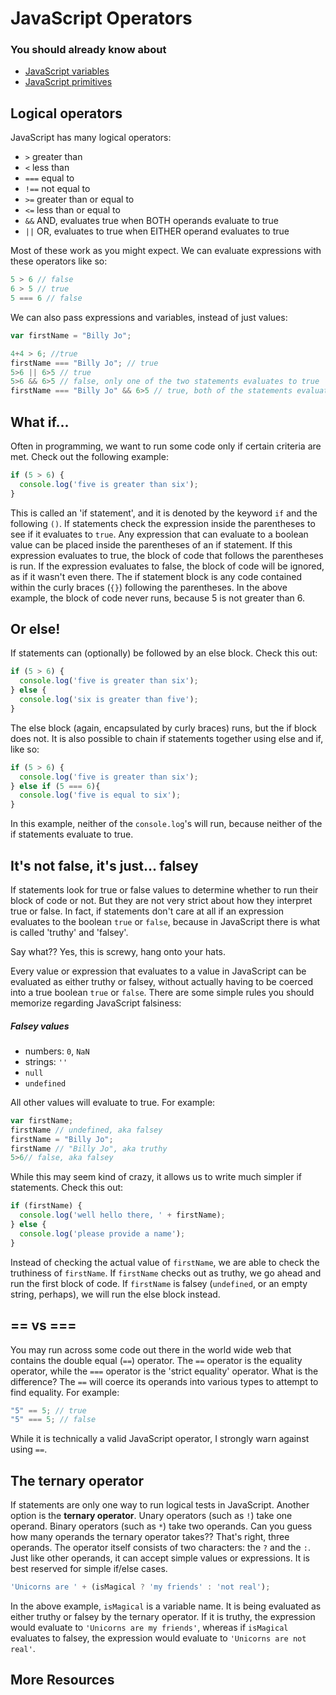 # JavaScript Operators

### You should already know about
* [JavaScript variables](../javascript-variables/README.md)
* [JavaScript primitives](../javascript-primitives/README.md)

## Logical operators
JavaScript has many logical operators:

* `>` greater than
* `<`  less than
* `===` equal to
* `!==` not equal to
* `>=` greater than or equal to
* `<=` less than or equal to
* `&&` AND, evaluates true when BOTH operands evaluate to true
* `||` OR, evaluates to true when EITHER operand evaluates to true

Most of these work as you might expect. We can evaluate expressions with these operators like so:

```js
5 > 6 // false
6 > 5 // true
5 === 6 // false
```

We can also pass expressions and variables, instead of just values:

```js
var firstName = "Billy Jo";

4+4 > 6; //true
firstName === "Billy Jo"; // true
5>6 || 6>5 // true
5>6 && 6>5 // false, only one of the two statements evaluates to true
firstName === "Billy Jo" && 6>5 // true, both of the statements evaluate to true
```

## What if...
Often in programming, we want to run some code only if certain criteria are met. Check out the following example:

```js
if (5 > 6) {
  console.log('five is greater than six');
}
```

This is called an 'if statement', and it is denoted by the keyword `if` and the following `()`. If statements check the expression inside the parentheses to see if it evaluates to `true`. Any expression that can evaluate to a boolean value can be placed inside the parentheses of an if statement. If this expression evaluates to true, the block of code that follows the parentheses is run. If the expression evaluates to false, the block of code will be ignored, as if it wasn't even there. The if statement block is any code contained within the curly braces (`{}`) following the parentheses. In the above example, the block of code never runs, because 5 is not greater than 6.

## Or else!
If statements can (optionally) be followed by an else block. Check this out:

```js
if (5 > 6) {
  console.log('five is greater than six');
} else {
  console.log('six is greater than five');
}
```

The else block (again, encapsulated by curly braces) runs, but the if block does not. It is also possible to chain if statements together using else and if, like so:

```js
if (5 > 6) {
  console.log('five is greater than six');
} else if (5 === 6){
  console.log('five is equal to six');
}
```

In this example, neither of the `console.log`'s will run, because neither of the if statements evaluate to true.

## It's not false, it's just... falsey
If statements look for true or false values to determine whether to run their block of code or not. But they are not very strict about how they interpret true or false. In fact, if statements don't care at all if an expression evaluates to the boolean `true` or `false`, because in JavaScript there is what is called 'truthy' and 'falsey'.

Say what?? Yes, this is screwy, hang onto your hats.

Every value or expression that evaluates to a value in JavaScript can be evaluated as either truthy or falsey, without actually having to be coerced into a true boolean `true` or `false`. There are some simple rules you should memorize regarding JavaScript falsiness:

##### Falsey values
  * numbers: `0`, `NaN`
  * strings: `''`
  * `null`
  * `undefined`

All other values will evaluate to true. For example:

```js
var firstName;
firstName // undefined, aka falsey
firstName = "Billy Jo";
firstName // "Billy Jo", aka truthy
5>6// false, aka falsey
```

While this may seem kind of crazy, it allows us to write much simpler if statements. Check this out:

```js
if (firstName) {
  console.log('well hello there, ' + firstName);
} else {
  console.log('please provide a name');
}
```

Instead of checking the actual value of `firstName`, we are able to check the truthiness of `firstName`. If `firstName` checks out as truthy, we go ahead and run the first block of code. If `firstName` is falsey (`undefined`, or an empty string, perhaps), we will run the else block instead.

## == vs ===
You may run across some code out there in the world wide web that contains the double equal (`==`) operator.  The `==` operator is the equality operator, while the `===` operator is the 'strict equality' operator. What is the difference? The `==` will coerce its operands into various types to attempt to find equality. For example:

```js
"5" == 5; // true
"5" === 5; // false
```

While it is technically a valid JavaScript operator, I strongly warn against using `==`.

## The ternary operator
If statements are only one way to run logical tests in JavaScript. Another option is the **ternary operator**. Unary operators (such as `!`) take one operand. Binary operators (such as `*`) take two operands. Can you guess how many operands the ternary operator takes?? That's right, three operands. The operator itself consists of two characters: the `?` and the `:`. Just like other operands, it can accept simple values or expressions. It is best reserved for simple if/else cases.

```js
'Unicorns are ' + (isMagical ? 'my friends' : 'not real');
```

In the above example, `isMagical` is a variable name. It is being evaluated as either truthy or falsey by the ternary operator. If it is truthy, the expression would evaluate to `'Unicorns are my friends'`, whereas if `isMagical` evaluates to falsey, the expression would evaluate to `'Unicorns are not real'`.

## More Resources
